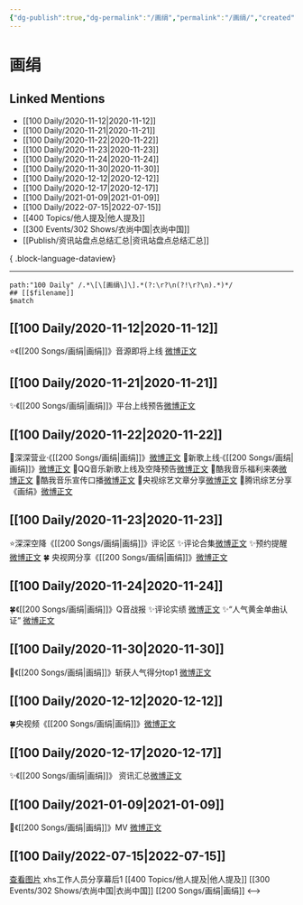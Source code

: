```yaml
---
{"dg-publish":true,"dg-permalink":"/画绢","permalink":"/画绢/","created":"2022-12-06T16:21:18.000+08:00","updated":"2023-08-24T18:16:35.608+08:00"}
---
```


# 画绢

## Linked Mentions
- [[100 Daily/2020-11-12\|2020-11-12]]
- [[100 Daily/2020-11-21\|2020-11-21]]
- [[100 Daily/2020-11-22\|2020-11-22]]
- [[100 Daily/2020-11-23\|2020-11-23]]
- [[100 Daily/2020-11-24\|2020-11-24]]
- [[100 Daily/2020-11-30\|2020-11-30]]
- [[100 Daily/2020-12-12\|2020-12-12]]
- [[100 Daily/2020-12-17\|2020-12-17]]
- [[100 Daily/2021-01-09\|2021-01-09]]
- [[100 Daily/2022-07-15\|2022-07-15]]
- [[400 Topics/他人提及\|他人提及]]
- [[300 Events/302 Shows/衣尚中国\|衣尚中国]]
- [[Publish/资讯站盘点总结汇总\|资讯站盘点总结汇总]]

{ .block-language-dataview}

---

```expander
path:"100 Daily" /.*\[\[画绢\]\].*(?:\r?\n(?!\r?\n).*)*/
## [[$filename]]
$match
```
## [[100 Daily/2020-11-12\|2020-11-12]]
⭐《[[200 Songs/画绢\|画绢]]》音源即将上线 [微博正文](https://m.weibo.cn/6466290670/4570460111771326)

## [[100 Daily/2020-11-21\|2020-11-21]]
✨《[[200 Songs/画绢\|画绢]]》平台上线预告[微博正文](https://m.weibo.cn/6466290670/4573795946603993)

## [[100 Daily/2020-11-22\|2020-11-22]]
💫深深营业·《[[200 Songs/画绢\|画绢]]》[微博正文](https://m.weibo.cn/6466290670/4574044521502751)
💫新歌上线·《[[200 Songs/画绢\|画绢]]》[微博正文](https://m.weibo.cn/6466290670/4573851973848516)
💫QQ音乐新歌上线及空降预告[微博正文](https://m.weibo.cn/6466290670/4573853668609937)
💫酷我音乐福利来袭[微博正文](https://m.weibo.cn/6466290670/4573986773539496)
💫酷我音乐宣传口播[微博正文](https://m.weibo.cn/6466290670/4573853378412759)
💫央视综艺文章分享[微博正文](https://m.weibo.cn/6466290670/4574099198968724)
💫腾讯综艺分享《画绢》[微博正文](https://m.weibo.cn/6466290670/4574127962720711)
## [[100 Daily/2020-11-23\|2020-11-23]]
⭐深深空降《[[200 Songs/画绢\|画绢]]》评论区
✨评论合集[微博正文](https://m.weibo.cn/6466290670/4574482566484053)
✨预约提醒[微博正文](https://m.weibo.cn/6466290670/4574449665580299)
🍀 央视网分享《[[200 Songs/画绢\|画绢]]》[微博正文](https://m.weibo.cn/6466290670/4574372566933782)
## [[100 Daily/2020-11-24\|2020-11-24]]
🍀《[[200 Songs/画绢\|画绢]]》Q音战报
✨评论实绩 [微博正文](https://m.weibo.cn/6466290670/4574920207773262)
✨“人气黄金单曲认证” [微博正文](https://weibo.com/5516625428/JvoejzNcW)
## [[100 Daily/2020-11-30\|2020-11-30]]
🏅《[[200 Songs/画绢\|画绢]]》斩获人气得分top1 [微博正文](https://m.weibo.cn/6733257358/4576992252668084)
## [[100 Daily/2020-12-12\|2020-12-12]]
🍀央视频《[[200 Songs/画绢\|画绢]]》[微博正文](https://m.weibo.cn/6466290670/4581454477011433)
## [[100 Daily/2020-12-17\|2020-12-17]]
✨《[[200 Songs/画绢\|画绢]]》 资讯汇总[微博正文](https://weibo.com/6466290670/JyUOmgGIV)
## [[100 Daily/2021-01-09\|2021-01-09]]
🌟《[[200 Songs/画绢\|画绢]]》MV [微博正文](https://m.weibo.cn/6466290670/4591555366894527)
## [[100 Daily/2022-07-15\|2022-07-15]]
[查看图片](https://wx4.sinaimg.cn/large/0088n2Pggy1h480eh6rx4j30qk1b942t.jpg) xhs工作人员分享幕后1 [[400 Topics/他人提及\|他人提及]] [[300 Events/302 Shows/衣尚中国\|衣尚中国]] [[200 Songs/画绢\|画绢]]
<-->